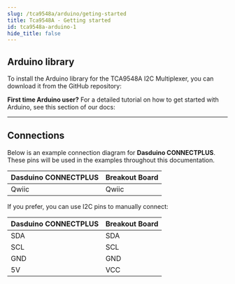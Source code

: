 ```yaml
---
slug: /tca9548a/arduino/geting-started
title: Tca9548A - Getting started
id: tca9548a-arduino-1
hide_title: false
---
```


## Arduino library

To install the Arduino library for the TCA9548A I2C Multiplexer, you can download it from the GitHub repository:
<QuickLink  
  title="IO expander TCA9548A breakout Arduino library"  
  description="IO expander Arduino library by Soldered"  
  url="https://github.com/SolderedElectronics/Soldered-TCA9548A-I2C-Multiplexer-Arduino-Library"  
/>  

<InfoBox>

**First time Arduino user?** For a detailed tutorial on how to get started with Arduino, see this section of our docs:

<QuickLink  
  title="Getting started with Arduino"  
  description="A full, comprehensive tutorial on how to fully set up and upload code for the first time on an Arduino board, from scratch!"  
  url="/documentation/arduino/quick-start-guide"  
/>  

</InfoBox>

---

## Connections

Below is an example connection diagram for **Dasduino CONNECTPLUS**. These pins will be used in the examples throughout this documentation.

| **Dasduino CONNECTPLUS** | **Breakout Board** |
| ------------------------ | ------------------ |
| Qwiic                    | Qwiic              |

<InfoBox>

If you prefer, you can use I2C pins to manually connect:

| **Dasduino CONNECTPLUS** | **Breakout Board** |
| ------------------------ | ------------------ |
| SDA                     | SDA                |
| SCL                     | SCL                |
| GND                     | GND                |
| 5V                      | VCC                |


</InfoBox>